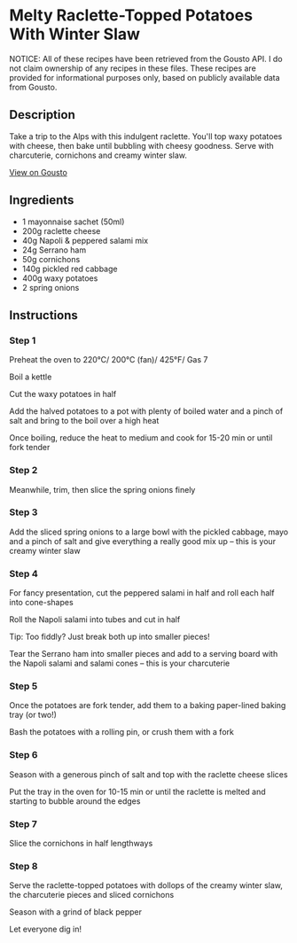 # Melty Raclette-Topped Potatoes With Winter Slaw

NOTICE: All of these recipes have been retrieved from the Gousto API. I do not claim ownership of any recipes in these files. These recipes are provided for informational purposes only, based on publicly available data from Gousto.

## Description

Take a trip to the Alps with this indulgent raclette. You'll top waxy potatoes with cheese, then bake until bubbling with cheesy goodness. Serve with charcuterie, cornichons and creamy winter slaw. 

[View on Gousto](https://www.gousto.co.uk/recipes/cookbook/melty-raclette-topped-potatoes-with-winter-slaw)

## Ingredients

- 1 mayonnaise sachet (50ml)
- 200g raclette cheese
- 40g Napoli & peppered salami mix
- 24g Serrano ham
- 50g cornichons
- 140g pickled red cabbage
- 400g waxy potatoes
- 2 spring onions

## Instructions


### Step 1

Preheat the oven to 220°C/ 200°C (fan)/ 425°F/ Gas 7

Boil a kettle

Cut the waxy potatoes in half

Add the halved potatoes to a pot with plenty of boiled water and a pinch of salt and bring to the boil over a high heat

Once boiling, reduce the heat to medium and cook for 15-20 min or until fork tender


### Step 2

Meanwhile, trim, then slice the spring onions finely


### Step 3

Add the sliced spring onions to a large bowl with the pickled cabbage, mayo and a pinch of salt and give everything a really good mix up – this is your creamy winter slaw


### Step 4

For fancy presentation, cut the peppered salami in half and roll each half into cone-shapes

Roll the Napoli salami into tubes and cut in half

Tip: Too fiddly? Just break both up into smaller pieces!

Tear the Serrano ham into smaller pieces and add to a serving board with the Napoli salami and salami cones – this is your charcuterie


### Step 5

Once the potatoes are fork tender, add them to a baking paper-lined baking tray (or two!)

Bash the potatoes with a rolling pin, or crush them with a fork


### Step 6

Season with a generous pinch of salt and top with the raclette cheese slices

Put the tray in the oven for 10-15 min or until the raclette is melted and starting to bubble around the edges


### Step 7

Slice the cornichons in half lengthways

### Step 8

Serve the raclette-topped potatoes with dollops of the creamy winter slaw, the charcuterie pieces and sliced cornichons

Season with a grind of black pepper

Let everyone dig in!


